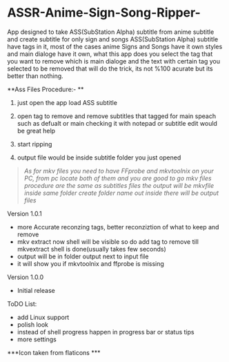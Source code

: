 # ASSR-Anime-Sign-Song-Ripper-
App designed to take ASS(SubStation Alpha) subtitle from anime subtitle and create subtitle for only sign and songs
ASS(SubStation Alpha) subtitle have tags in it, most of the cases anime Signs and Songs have it own styles and main dialoge have it own, what this app does you select the tag that you want to remove which is main dialoge and the text with certain tag you selected  to be removed that will do the trick, its not %100 acurate but its better than nothing. 


**Ass Files Procedure:- **

1. just open the app load ASS subtitle 

2. open tag to remove and remove subtitles that tagged for main speach such as defualt or main checking it with notepad or subtitle edit would be great help  

3. start ripping 

4. output file would be inside subtitle folder you just opened 




> *As for mkv files you need to have FFprobe and mkvtoolnix on your PC, from pc locate both of them and you are good to go mkv files procedure are the same as subtitles files the output will be mkvfile inside same folder create folder name out inside there will be output files*

Version 1.0.1
- more Accurate reconzing tags, better reconziztion of what to keep and remove
- mkv extract now shell will be visible so do add tag to remove till mkvextract shell is done(usually takes few seconds)
- output will be in folder output next to input file
- it will show you if mkvtoolnix and ffprobe is missing


Version 1.0.0
- Initial release


ToDO List:

- add Linux support
- polish look
- instead of shell progress happen in progress bar or status tips
- more settings




***Icon taken from flaticons ***
